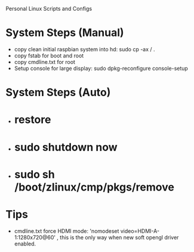Personal Linux Scripts and Configs

# System Steps (Manual)
* copy clean initial raspbian system into hd: sudo cp -ax / .
* copy fstab for boot and root
* copy cmdline.txt for root
* Setup console for large display: sudo dpkg-reconfigure console-setup

# System Steps (Auto)
* # restore
* # sudo shutdown now
* # sudo sh /boot/zlinux/cmp/pkgs/remove

# Tips

* cmdline.txt force HDMI mode: 'nomodeset video=HDMI-A-1:1280x720@60' , this is the only way when new soft opengl driver enabled.
